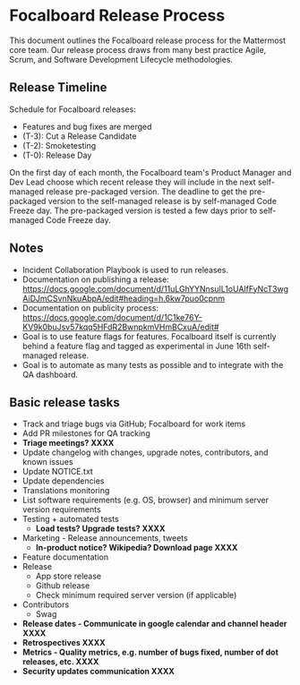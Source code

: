 # Focalboard Release Process

This document outlines the Focalboard release process for the Mattermost core team. Our release process draws from many best practice Agile, Scrum, and Software Development Lifecycle methodologies.

## Release Timeline

Schedule for Focalboard releases:
 - Features and bug fixes are merged
 - (T-3): Cut a Release Candidate
 - (T-2): Smoketesting
 - (T-0): Release Day

On the first day of each month, the Focalboard team's Product Manager and Dev Lead choose which recent release they will include in the next self-managed release pre-packaged version. The deadline to get the pre-packaged version to the self-managed release is by self-managed Code Freeze day. The pre-packaged version is tested a few days prior to self-managed Code Freeze day.

## Notes

 - Incident Collaboration Playbook is used to run releases.
 - Documentation on publishing a release: https://docs.google.com/document/d/11uLGhYYNnsulL1oUAlfFyNcT3wgAiDJmCSvnNkuAbpA/edit#heading=h.6kw7puo0cpnm 
 - Documentation on publicity process: https://docs.google.com/document/d/1C1ke76Y-KV9k0buJsv57kqq5HFdR2BwnpkmVHmBCxuA/edit# 
 - Goal is to use feature flags for features. Focalboard itself is currently behind a feature flag and tagged as experimental in June 16th self-managed release.
 - Goal is to automate as many tests as possible and to integrate with the QA dashboard.

## Basic release tasks

 - Track and triage bugs via GitHub; Focalboard for work items
 - Add PR milestones for QA tracking
 - **Triage meetings? XXXX**
 - Update changelog with changes, upgrade notes, contributors, and known issues
 - Update NOTICE.txt
 - Update dependencies
 - Translations monitoring
 - List software requirements (e.g. OS, browser) and minimum server version requirements
 - Testing + automated tests
    - **Load tests? Upgrade tests? XXXX**
 - Marketing - Release announcements, tweets
    - **In-product notice? Wikipedia? Download page XXXX**
 - Feature documentation
 - Release
    - App store release
    - Github release
    - Check minimum required server version (if applicable)
 - Contributors
    - Swag
 - **Release dates - Communicate in google calendar and channel header XXXX**
 - **Retrospectives XXXX**
 - **Metrics - Quality metrics, e.g. number of bugs fixed, number of dot releases, etc. XXXX**
 - **Security updates communication XXXX**
